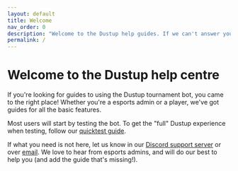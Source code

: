 ```yaml
---
layout: default
title: Welcome
nav_order: 0
description: "Welcome to the Dustup help guides. If we can't answer your question here, don't hesitate to reach out on Discord!"
permalink: /
---
```


# Welcome to the Dustup help centre

If you're looking for guides to using the Dustup tournament bot, you came to the right place! Whether you're a esports admin or a player, we've got guides for all the basic features.

Most users will start by testing the bot. To get the "full" Dustup experience when testing, follow our [quicktest guide](https://dustup-gg.github.io/docs/admins/test-guide.html).

If what you need is not here, let us know in our [Discord support server](https://discord.gg/Zx37vEkzzB) or over [email](mailto:help@dustup.gg). We love to hear from esports admins, and will do our best to help you (and add the guide that's missing!).
